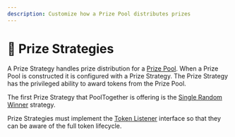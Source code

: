 ```yaml
---
description: Customize how a Prize Pool distributes prizes
---
```


# 💸 Prize Strategies

A Prize Strategy handles prize distribution for a [Prize Pool](../prize-pool/).  When a Prize Pool is constructed it is configured with a Prize Strategy.  The Prize Strategy has the privileged ability to award tokens from the Prize Pool.

The first Prize Strategy that PoolTogether is offering is the [Single Random Winner](single-random-winner/) strategy.

Prize Strategies must implement the [Token Listener](../prize-pool/token-listener.md) interface so that they can be aware of the full token lifecycle.



